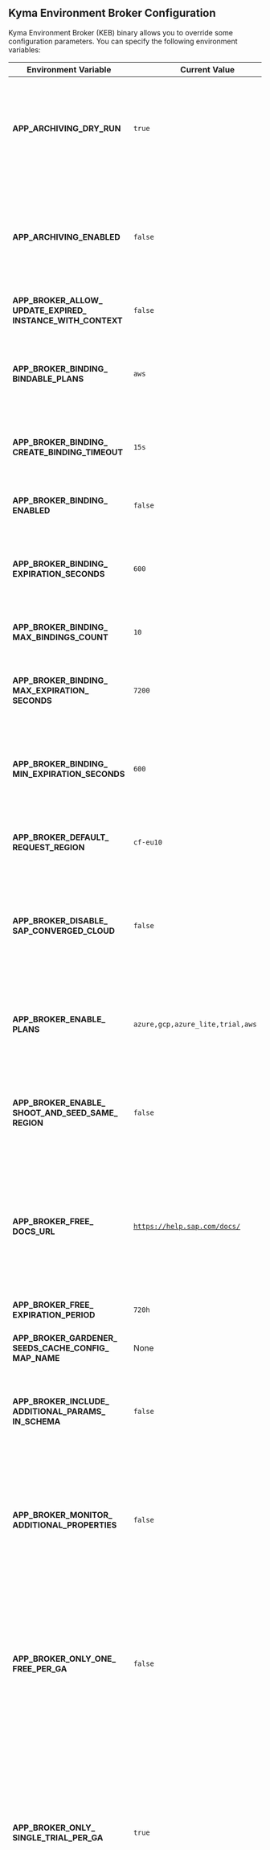 ## Kyma Environment Broker Configuration

Kyma Environment Broker (KEB) binary allows you to override some configuration parameters. You can specify the following environment variables:

| Environment Variable | Current Value | Description |
|---------------------|------------------------------|---------------------------------------------------------------|
| **APP_ARCHIVING_DRY_&#x200b;RUN** | <code>true</code> | If true, runs the archiving process in dry-run mode: Makes no changes to the database, only logs what is to be archived or deleted |
| **APP_ARCHIVING_&#x200b;ENABLED** | <code>false</code> | If true, enables the archiving mechanism, which stores data about deprovisioned instances in an archive table at the end of the deprovisioning process |
| **APP_BROKER_ALLOW_&#x200b;UPDATE_EXPIRED_&#x200b;INSTANCE_WITH_&#x200b;CONTEXT** | <code>false</code> | Allow update of expired instance |
| **APP_BROKER_BINDING_&#x200b;BINDABLE_PLANS** | <code>aws</code> | Comma-separated list of plan names for which service binding is enabled, for example, "aws,gcp" |
| **APP_BROKER_BINDING_&#x200b;CREATE_BINDING_&#x200b;TIMEOUT** | <code>15s</code> | Timeout for creating a binding, for example, 15s, 1m |
| **APP_BROKER_BINDING_&#x200b;ENABLED** | <code>false</code> | Enables or disables the service binding endpoint (true/false) |
| **APP_BROKER_BINDING_&#x200b;EXPIRATION_SECONDS** | <code>600</code> | Default expiration time (in seconds) for a binding if not specified in the request |
| **APP_BROKER_BINDING_&#x200b;MAX_BINDINGS_COUNT** | <code>10</code> | Maximum number of non-expired bindings allowed per instance |
| **APP_BROKER_BINDING_&#x200b;MAX_EXPIRATION_&#x200b;SECONDS** | <code>7200</code> | Maximum allowed expiration time (in seconds) for a binding |
| **APP_BROKER_BINDING_&#x200b;MIN_EXPIRATION_&#x200b;SECONDS** | <code>600</code> | Minimum allowed expiration time (in seconds) for a binding. Can't be lower than 600 seconds. Forced by Gardener |
| **APP_BROKER_DEFAULT_&#x200b;REQUEST_REGION** | <code>cf-eu10</code> | Default platform region for requests if not specified |
| **APP_BROKER_DISABLE_&#x200b;SAP_CONVERGED_CLOUD** | <code>false</code> | If true, disables the SAP Cloud Infrastructure plan in the KEB. When set to true, users cannot provision SAP Cloud Infrastructure clusters |
| **APP_BROKER_ENABLE_&#x200b;PLANS** | <code>azure,gcp,azure_lite,trial,aws</code> | Comma-separated list of plan names enabled and available for provisioning in KEB |
| **APP_BROKER_ENABLE_&#x200b;SHOOT_AND_SEED_SAME_&#x200b;REGION** | <code>false</code> | If true, enforces that the Gardener seed is placed in the same region as the shoot region selected during provisioning |
| **APP_BROKER_FREE_&#x200b;DOCS_URL** | <code>https://help.sap.com/docs/</code> | URL to the documentation of free Kyma runtimes. Used in API responses and UI labels to direct users to help or documentation about free plans |
| **APP_BROKER_FREE_&#x200b;EXPIRATION_PERIOD** | <code>720h</code> | Determines when to show expiration info to users |
| **APP_BROKER_GARDENER_&#x200b;SEEDS_CACHE_CONFIG_&#x200b;MAP_NAME** | None | - |
| **APP_BROKER_INCLUDE_&#x200b;ADDITIONAL_PARAMS_&#x200b;IN_SCHEMA** | <code>false</code> | If true, additional (advanced or less common) parameters are included in the provisioning schema for service plans |
| **APP_BROKER_MONITOR_&#x200b;ADDITIONAL_&#x200b;PROPERTIES** | <code>false</code> | If true, collects properties from the provisioning request that are not explicitly defined in the schema and stores them in persistent storage |
| **APP_BROKER_ONLY_ONE_&#x200b;FREE_PER_GA** | <code>false</code> | If true, restricts each global account to only one free (freemium) Kyma runtime. When enabled, provisioning another free environment for the same global account is blocked even if the previous one is deprovisioned |
| **APP_BROKER_ONLY_&#x200b;SINGLE_TRIAL_PER_GA** | <code>true</code> | If true, restricts each global account to only one active trial Kyma runtime at a time When enabled, provisioning another trial environment for the same global account is blocked until the previous one is deprovisioned |
| **APP_BROKER_&#x200b;OPERATION_TIMEOUT** | <code>7h</code> | Maximum allowed duration for processing a single operation (provisioning, deprovisioning, etc.) If the operation exceeds this timeout, it is marked as failed. Example: "7h" for 7 hours |
| **APP_BROKER_PORT** | <code>8080</code> | Port for the broker HTTP server |
| **APP_BROKER_SHOW_&#x200b;FREE_EXPIRATION_INFO** | <code>false</code> | If true, adds expiration information for free plan Kyma runtimes to API responses and UI labels |
| **APP_BROKER_SHOW_&#x200b;TRIAL_EXPIRATION_&#x200b;INFO** | <code>false</code> | If true, adds expiration information for trial plan Kyma runtimes to API responses and UI labels |
| **APP_BROKER_STATUS_&#x200b;PORT** | <code>8071</code> | Port for the broker status/health endpoint |
| **APP_BROKER_&#x200b;SUBACCOUNT_MOVEMENT_&#x200b;ENABLED** | <code>false</code> | If true, enables subaccount movement (allows changing global account for an instance) |
| **APP_BROKER_&#x200b;SUBACCOUNTS_IDS_TO_&#x200b;SHOW_TRIAL_&#x200b;EXPIRATION_INFO** | <code>a45be5d8-eddc-4001-91cf-48cc644d571f</code> | Shows trial expiration information for specific subaccounts in the UI and API responses |
| **APP_BROKER_TRIAL_&#x200b;DOCS_URL** | <code>https://help.sap.com/docs/</code> | URL to the documentation for trial Kyma runtimes. Used in API responses and UI labels |
| **APP_BROKER_UPDATE_&#x200b;CUSTOM_RESOURCES_&#x200b;LABELS_ON_ACCOUNT_&#x200b;MOVE** | <code>false</code> | If true, updates runtimeCR labels when moving subaccounts |
| **APP_BROKER_URL** | <code>kyma-env-broker.localhost</code> | - |
| **APP_BROKER_USE_&#x200b;ADDITIONAL_OIDC_&#x200b;SCHEMA** | <code>false</code> | If true, enables the new list-based OIDC schema, allowing multiple OIDC configurations for a runtime |
| **APP_CATALOG_FILE_&#x200b;PATH** | None | - |
| **APP_CLEANING_DRY_RUN** | <code>true</code> | If true, the cleaning process runs in dry-run mode and does not actually delete any data from the database |
| **APP_CLEANING_ENABLED** | <code>false</code> | If true, enables the cleaning process, which removes all data about deprovisioned instances from the database |
| **APP_DATABASE_HOST** | None | - |
| **APP_DATABASE_NAME** | None | - |
| **APP_DATABASE_&#x200b;PASSWORD** | None | - |
| **APP_DATABASE_PORT** | None | - |
| **APP_DATABASE_SECRET_&#x200b;KEY** | None | - |
| **APP_DATABASE_SSLMODE** | None | - |
| **APP_DATABASE_&#x200b;SSLROOTCERT** | None | - |
| **APP_DATABASE_USER** | None | - |
| **APP_DEPROVISIONING_&#x200b;MAX_STEP_PROCESSING_&#x200b;TIME** | <code>2m</code> | Maximum time a worker is allowed to process a step before it must return to the deprovisioning queue |
| **APP_DEPROVISIONING_&#x200b;WORKERS_AMOUNT** | <code>20</code> | Number of workers in deprovisioning queue |
| **APP_DISABLE_PROCESS_&#x200b;OPERATIONS_IN_&#x200b;PROGRESS** | <code>false</code> | If true, the broker does NOT resume processing operations (provisioning, deprovisioning, updating, etc.) that were in progress when the broker process last stopped or restarted |
| **APP_DOMAIN_NAME** | <code>localhost</code> | - |
| **APP_EDP_ADMIN_URL** | <code>TBD</code> | Base URL for the EDP admin API |
| **APP_EDP_AUTH_URL** | <code>TBD</code> | OAuth2 token endpoint for EDP |
| **APP_EDP_DISABLED** | <code>true</code> | If true, disables EDP integration |
| **APP_EDP_ENVIRONMENT** | <code>dev</code> | EDP environment, for example, dev, prod |
| **APP_EDP_NAMESPACE** | <code>kyma-dev</code> | EDP namespace to use |
| **APP_EDP_REQUIRED** | <code>false</code> | If true, EDP integration is required for provisioning |
| **APP_EDP_SECRET** | None | - |
| **APP_EVENTS_ENABLED** | <code>true</code> | Enables or disables the /events API and event storage for operation events (true/false) |
| **APP_FREEMIUM_&#x200b;WHITELISTED_GLOBAL_&#x200b;ACCOUNTS_FILE_PATH** | None | - |
| **APP_GARDENER_&#x200b;KUBECONFIG_PATH** | <code>/gardener/kubeconfig/kubeconfig</code> | Path to the kubeconfig file for accessing the Gardener cluster |
| **APP_GARDENER_PROJECT** | <code>kyma-dev</code> | Gardener project connected to SA for HAP credentials lookup |
| **APP_GARDENER_SHOOT_&#x200b;DOMAIN** | <code>kyma-dev.shoot.canary.k8s-hana.ondemand.com</code> | Default domain for shoots (clusters) created by Gardener |
| **APP_HAP_RULE_FILE_&#x200b;PATH** | None | - |
| **APP_INFRASTRUCTURE_&#x200b;MANAGER_CONTROL_&#x200b;PLANE_FAILURE_&#x200b;TOLERANCE** | None | Sets the failure tolerance level for the Kubernetes control plane in Gardener clusters Possible values: empty (default), "node", or "zone" |
| **APP_INFRASTRUCTURE_&#x200b;MANAGER_DEFAULT_&#x200b;GARDENER_SHOOT_&#x200b;PURPOSE** | <code>development</code> | Sets the default purpose for Gardener shoots (clusters) created by the broker Possible values: development, evaluation, production, testing |
| **APP_INFRASTRUCTURE_&#x200b;MANAGER_DEFAULT_&#x200b;TRIAL_PROVIDER** | <code>Azure</code> | Sets the default cloud provider for trial Kyma runtimes, for example, Azure, AWS |
| **APP_INFRASTRUCTURE_&#x200b;MANAGER_INGRESS_&#x200b;FILTERING_PLANS** | <code>azure,gcp,aws</code> | Comma-separated list of plan names for which ingress filtering is available |
| **APP_INFRASTRUCTURE_&#x200b;MANAGER_KUBERNETES_&#x200b;VERSION** | <code>1.16.9</code> | Sets the default Kubernetes version for new clusters provisioned by the broker |
| **APP_INFRASTRUCTURE_&#x200b;MANAGER_MACHINE_&#x200b;IMAGE** | None | Sets the default machine image name for nodes in provisioned clusters. If empty, the Gardener default value is used |
| **APP_INFRASTRUCTURE_&#x200b;MANAGER_MACHINE_&#x200b;IMAGE_VERSION** | None | Sets the version of the machine image for nodes in provisioned clusters. If empty, the Gardener default value is used |
| **APP_INFRASTRUCTURE_&#x200b;MANAGER_MULTI_ZONE_&#x200b;CLUSTER** | <code>false</code> | If true, enables provisioning of clusters with nodes distributed across multiple availability zones |
| **APP_INFRASTRUCTURE_&#x200b;MANAGER_USE_SMALLER_&#x200b;MACHINE_TYPES** | <code>false</code> | If true, provisions trial, freemium, and azure_lite clusters using smaller machine types |
| **APP_KUBECONFIG_&#x200b;ALLOW_ORIGINS** | <code>*</code> | Specifies which origins are allowed for Cross-Origin Resource Sharing (CORS) on the /kubeconfig endpoint |
| **APP_KYMA_DASHBOARD_&#x200b;CONFIG_LANDSCAPE_URL** | <code>https://dashboard.dev.kyma.cloud.sap</code> | The base URL of the Kyma Dashboard used to generate links to the web UI for Kyma runtimes |
| **APP_LIFECYCLE_&#x200b;MANAGER_INTEGRATION_&#x200b;DISABLED** | <code>false</code> | When disabled, the broker does not create, update, or delete the KymaCR |
| **APP_METRICSV2_&#x200b;ENABLED** | <code>false</code> | If true, enables metricsv2 collection and Prometheus exposure |
| **APP_METRICSV2_&#x200b;OPERATION_RESULT_&#x200b;FINISHED_OPERATION_&#x200b;RETENTION_PERIOD** | <code>3h</code> | Duration of retaining finished operation results in memory |
| **APP_METRICSV2_&#x200b;OPERATION_RESULT_&#x200b;POLLING_INTERVAL** | <code>1m</code> | Frequency of polling for operation results |
| **APP_METRICSV2_&#x200b;OPERATION_RESULT_&#x200b;RETENTION_PERIOD** | <code>1h</code> | Duration of retaining operation results |
| **APP_METRICSV2_&#x200b;OPERATION_STATS_&#x200b;POLLING_INTERVAL** | <code>1m</code> | Frequency of polling for operation statistics |
| **APP_MULTIPLE_&#x200b;CONTEXTS** | <code>false</code> | If true, generates kubeconfig files with multiple contexts (if possible) instead of a single context |
| **APP_PLANS_&#x200b;CONFIGURATION_FILE_&#x200b;PATH** | None | - |
| **APP_PROFILER_MEMORY** | <code>false</code> | Enables memory profiler (true/false) |
| **APP_PROVIDERS_&#x200b;CONFIGURATION_FILE_&#x200b;PATH** | None | - |
| **APP_PROVISIONING_&#x200b;MAX_STEP_PROCESSING_&#x200b;TIME** | <code>2m</code> | Maximum time a worker is allowed to process a step before it must return to the provisioning queue |
| **APP_PROVISIONING_&#x200b;WORKERS_AMOUNT** | <code>20</code> | Number of workers in provisioning queue |
| **APP_REGIONS_&#x200b;SUPPORTING_MACHINE_&#x200b;FILE_PATH** | None | - |
| **APP_RUNTIME_&#x200b;CONFIGURATION_&#x200b;CONFIG_MAP_NAME** | None | - |
| **APP_SAP_CONVERGED_&#x200b;CLOUD_REGION_&#x200b;MAPPINGS_FILE_PATH** | None | - |
| **APP_SKR_DNS_&#x200b;PROVIDERS_VALUES_&#x200b;YAML_FILE_PATH** | None | - |
| **APP_SKR_OIDC_&#x200b;DEFAULT_VALUES_YAML_&#x200b;FILE_PATH** | None | - |
| **APP_STEP_TIMEOUTS_&#x200b;CHECK_RUNTIME_&#x200b;RESOURCE_CREATE** | <code>60m</code> | Maximum time to wait for a runtime resource to be created before considering the step as failed |
| **APP_STEP_TIMEOUTS_&#x200b;CHECK_RUNTIME_&#x200b;RESOURCE_DELETION** | <code>60m</code> | Maximum time to wait for a runtime resource to be deleted before considering the step as failed |
| **APP_STEP_TIMEOUTS_&#x200b;CHECK_RUNTIME_&#x200b;RESOURCE_UPDATE** | <code>180m</code> | Maximum time to wait for a runtime resource to be updated before considering the step as failed |
| **APP_TRIAL_REGION_&#x200b;MAPPING_FILE_PATH** | None | - |
| **APP_UPDATE_MAX_STEP_&#x200b;PROCESSING_TIME** | <code>2m</code> | Maximum time a worker is allowed to process a step before it must return to the update queue |
| **APP_UPDATE_&#x200b;PROCESSING_ENABLED** | <code>true</code> | If true, the broker processes update requests for service instances |
| **APP_UPDATE_WORKERS_&#x200b;AMOUNT** | <code>20</code> | Number of workers in update queue |
